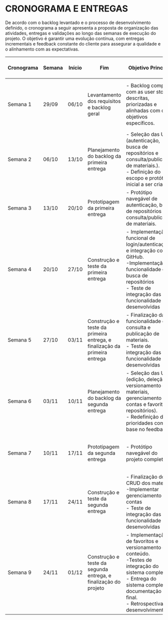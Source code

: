 # CRONOGRAMA E ENTREGAS

De acordo com o backlog levantado e o processo de desenvolvimento definido, o cronograma a seguir apresenta a proposta de organização das atividades, entregas e validações ao longo das semanas de execução do projeto. O objetivo é garantir uma evolução contínua, com entregas incrementais e feedback constante do cliente para assegurar a qualidade e o alinhamento com as expectativas.


| **Cronograma** | **Semana** | **Início** | **Fim** | **Objetivo Principal** | **Entregas Esperadas** | **Validação do Cliente** |
|-------------|---------|--------|-----|--------------------|--------------------|----------------------|
| Semana 1 | 29/09 | 06/10 | Levantamento dos requisitos e backlog geral | - Backlog completo com as user stories descritas, priorizadas e alinhadas com os objetivos específicos. | Cliente revisa o backlog e confirma se todos os requisitos representam suas necessidades. |
| Semana 2 | 06/10 | 13/10 | Planejamento do backlog da primeira entrega | - Seleção das US (autenticação, busca de repositórios e consulta/publicação de materiais.).<br>- Definição do escopo e protótipo inicial a ser criado. | Aprovação do escopo do primeiro ciclo e confirmação de prioridades. |
| Semana 3 | 13/10 | 20/10 | Prototipagem da primeira entrega | - Protótipo navegável de autenticação, busca de repositórios e consulta/publicação de materiais. | Cliente testa o protótipo e fornece feedback de usabilidade e fluxo. |
| Semana 4 | 20/10 | 27/10 | Construção e teste da primeira entrega | - Implementação funcional de login/autenticação e integração com GitHub.<br>-Implementação da funcionalidade de busca de repositórios<br>- Teste de integração das funcionalidade desenvolvidas | Validação parcial da primeira entrega. |
| Semana 5 | 27/10 | 03/11 | Construção e teste da primeira entrega, e finalização da primeira entrega | - Finalização da funcionalidade de consulta e publicação de materiais.<br>- Teste de integração das funcionalidade desenvolvidas | Validação completa da primeira entrega. |
| Semana 6 | 03/11 | 10/11 | Planejamento do backlog da segunda entrega | - Seleção das US (edição, deleção e versionamento de materiais, gerenciamento de contas e favoritar repositórios).<br>- Redefinição de prioridades com base no feedback. | Cliente aprova o backlog da segunda entrega e sugere ajustes de funcionalidades. |
| Semana 7 | 10/11 | 17/11 | Prototipagem da segunda entrega | - Protótipo navegável do projeto completo. | Cliente testa o protótipo e fornece feedback de usabilidade e fluxo. |
| Semana 8 | 17/11 | 24/11 | Construção e teste da segunda entrega | - Finalização do CRUD dos materiais<br>-Implementar gerenciamento de contas<br>- Teste de integração das funcionalidade desenvolvidas | Validação parcial da Segunda entrega. |
| Semana 9 | 24/11 | 01/12 | Construção e teste da segunda entrega, e finalização do projeto | - Implementação de favoritos e versionamento de conteúdo.<br>-Testes de integração do sistema completo<br>- Entrega do sistema completo e documentação final.<br>- Retrospectiva do desenvolvimento. | Cliente realiza teste completo e valida todas as entregas. |

